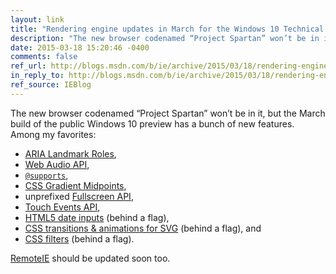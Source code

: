 ```yaml
---
layout: link
title: "Rendering engine updates in March for the Windows 10 Technical Preview"
description: "The new browser codenamed “Project Spartan” won’t be in it, but the March build of the public Windows 10 preview has a bunch of new features."
date: 2015-03-18 15:20:46 -0400
comments: false
ref_url: http://blogs.msdn.com/b/ie/archive/2015/03/18/rendering-engine-updates-in-march-for-the-windows-10-technical-preview.aspx
in_reply_to: http://blogs.msdn.com/b/ie/archive/2015/03/18/rendering-engine-updates-in-march-for-the-windows-10-technical-preview.aspx
ref_source: IEBlog
---
```


The new browser codenamed “Project Spartan” won’t be in it, but the March build of the public Windows 10 preview has a bunch of new features. Among my favorites:

* [ARIA Landmark Roles](https://status.modern.ie/arialandmarkroles),
* [Web Audio API](https://status.modern.ie/webaudioapi),
* [`@supports`](https://status.modern.ie/conditionalrules),
* [CSS Gradient Midpoints](https://status.modern.ie/cssgradientmidpoints),
* unprefixed [Fullscreen API](https://status.modern.ie/fullscreenapi),
* [Touch Events API](https://status.modern.ie/touchevents),
* [HTML5 date inputs](https://status.modern.ie/daterelatedinputtypes) (behind a flag),
* [CSS transitions & animations for SVG](https://status.modern.ie/csstransitionsanimationsforsvgelements) (behind a flag), and
* [CSS filters](https://status.modern.ie/filters) (behind a flag).

[RemoteIE](https://remote.modern.ie/) should be updated soon too.